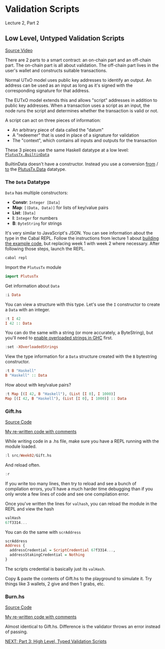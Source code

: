 # Validation Scripts

Lecture 2, Part 2

## Low Level, Untyped Validation Scripts

[Source
Video](https://www.youtube.com/watch?v=xgnmMl-eIIM&list=PLNEK_Ejlx3x0mhPmOjPSHZPtTFpfJo3Nd&index=2)

There are 2 parts to a smart contract: an on-chain part and an off-chain part.
The on-chain part is all about validation. The off-chain part lives in the
user's wallet and constructs suitable transactions.

Normal UTxO model uses public key addresses to identify an output. An address
can be used as an input as long as it's signed with the corresponding signature
for that address.

The EUTxO model extends this and allows "script" addresses in addition to public
key addresses. When a transaction uses a script as an input, the node runs the
script and determines whether the transaction is valid or not.

A script can act on three pieces of information:

- An arbitrary piece of data called the "datum"
- A "redeemer" that is used in place of a signature for validation
- The "context", which contains all inputs and outputs for the transaction

These 3 pieces use the same Haskell datatype at a low level:
[`PlutusTx.BuiltinData`](https://playground.plutus.iohkdev.io/doc/haddock/plutus-tx/html/PlutusTx.html#t:BuiltinData)

BuiltinData doesn't have a constructor. Instead you use a conversion
[from](https://playground.plutus.iohkdev.io/doc/haddock/plutus-tx/html/PlutusTx.html#v:dataToBuiltinData)
/
[to](https://playground.plutus.iohkdev.io/doc/haddock/plutus-tx/html/PlutusTx.html#v:builtinDataToData)
the
[PlutusTx.Data](https://playground.plutus.iohkdev.io/doc/haddock/plutus-tx/html/PlutusTx.html#t:Data)
datatype.

### The `Data` Datatype

`Data` has multiple constructors:

- **Constr**: `Integer [Data]`
- **Map**: `[(Data, Data)]` for lists of key/value pairs
- **List**: `[Data]`
- **I**: `Integer` for numbers
- **B**: `ByteString` for strings

It's very similar to JavaScript's JSON. You can see information about the type
in the Cabal REPL. Follow the instructions from lecture 1 about [building the
example code](../01-eutxo-english-auction/03-building-example-code.md), but
replacing week 1 with week 2 where necessary. After following those steps,
launch the REPL.

```bash
cabal repl
```

Import the `PlutusTx` module

```haskell
import PlutusTx
```

Get information about `Data`

```haskell
:i Data
```

You can view a structure with this type. Let's use the `I` constructor to create a `Data` with an integer.

```haskell
:t I 42
I 42 :: Data
```

You can do the same with a string (or more accurately, a ByteString), but you'll need to [enable overloaded strings in GHC](../../haskell/enable-overloaded-strings.md) first.

```haskell
:set -XOverloadedStrings
```

View the type information for a `Data` structure created with the `B` bytestring
constructor.

```haskell
:t B "Haskell"
B "Haskell" :: Data
```

How about with key/value pairs?

```haskell
:t Map [(I 42, B "Haskell"), (List [I 0], I 1000)]
Map [(I 42, B "Haskell"), (List [I 0], I 1000)] :: Data
```

### Gift.hs

[Source
Code](https://github.com/input-output-hk/plutus-pioneer-program/blob/0f24e987e79a369b3d34f62d6e0cbc1b527082fb/code/week02/src/Week02/Gift.hs)

[My re-written code with
comments](https://github.com/travishorn/plutus-pioneer-program/blob/main/code/week02/src/Week02/Gift.hs)

While writing code in a .hs file, make sure you have a REPL running with the
module loaded.

```haskell
:l src/Week02/Gift.hs
```

And reload often.

```haskell
:r
```

If you write too many lines, then try to reload and see a bunch of compilation
errors, you'll have a much harder time debugging than if you only wrote a few
lines of code and see one compilation error.

Once you've written the lines for `valhash`, you can reload the module in the
REPL and view the hash

```haskell
valHash
67f3314...
```

You can do the same with `scrAddress`

```haskell
scrAddress
Address {
  addressCredential = ScriptCredential 67f3314...,
  addressStakingCredential = Nothing
}
```

The scripts credential is basically just its `valHash`.

Copy & paste the contents of Gift.hs to the playground to simulate it. Try things like 3 wallets, 2 give and then 1 grabs, etc.


### Burn.hs

[Source
Code](https://github.com/input-output-hk/plutus-pioneer-program/blob/0f24e987e79a369b3d34f62d6e0cbc1b527082fb/code/week02/src/Week02/Burn.hs)

[My re-written code with
comments](https://github.com/travishorn/plutus-pioneer-program/blob/main/code/week02/src/Week02/Burn.hs)

Almost identical to Gift.hs. Difference is the validator throws an error instead
of passing.

[NEXT: Part 3: High Level, Typed Validation
Scripts](./03-high-level-typed-validation-scripts.md)
